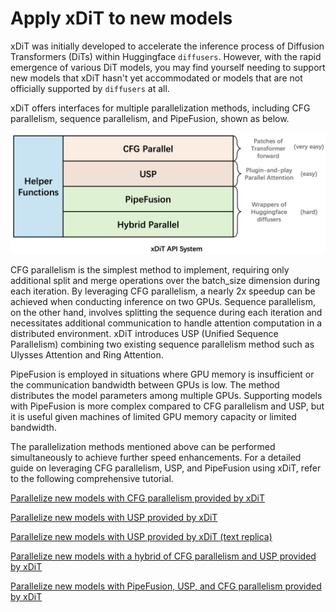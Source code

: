 # Apply xDiT to new models

xDiT was initially developed to accelerate the inference process of Diffusion Transformers (DiTs) within Huggingface `diffusers`. However, with the rapid emergence of various DiT models, you may find yourself needing to support new models that xDiT hasn't yet accommodated or models that are not officially supported by `diffusers` at all.

xDiT offers interfaces for multiple parallelization methods, including CFG parallelism, sequence parallelism, and PipeFusion, shown as below. 

<div align="center">
    <img src="https://raw.githubusercontent.com/xdit-project/xdit_assets/main/developer/api.jpg" 
    alt="api.jpg">
</div>

CFG parallelism is the simplest method to implement, requiring only additional split and merge operations over the batch_size dimension during each iteration. By leveraging CFG parallelism, a nearly 2x speedup can be achieved when conducting inference on two GPUs. Sequence parallelism, on the other hand, involves splitting the sequence during each iteration and necessitates additional communication to handle attention computation in a distributed environment. xDiT introduces USP (Unified Sequence Parallelism) combining two existing sequence parallelism method such as Ulysses Attention and Ring Attention. 

PipeFusion is employed in situations where GPU memory is insufficient or the communication bandwidth between GPUs is low. The method distributes the model parameters among multiple GPUs. Supporting models with PipeFusion is more complex compared to CFG parallelism and USP, but it is useful given machines of limited GPU memory capacity or limited bandwidth.

The parallelization methods mentioned above can be performed simultaneously to achieve further speed enhancements. For a detailed guide on leveraging CFG parallelism, USP, and PipeFusion using xDiT, refer to the following comprehensive tutorial.

[Parallelize new models with CFG parallelism provided by xDiT](adding_model_cfg.md)

[Parallelize new models with USP provided by xDiT](adding_model_usp.md)

[Parallelize new models with USP provided by xDiT (text replica)](adding_model_usp_text_replica.md)

[Parallelize new models with a hybrid of CFG parallelism and USP provided by xDiT](adding_model_cfg_usp.md)

[Parallelize new models with PipeFusion, USP, and CFG parallelism provided by xDiT](adding_model_pipefusion.md)
